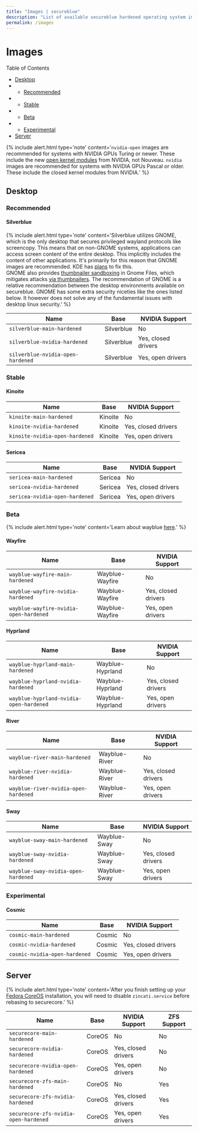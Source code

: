 ```yaml
---
title: "Images | secureblue"
description: "List of available secureblue hardened operating system images"
permalink: /images
---
```


# Images

Table of Contents
- [Desktop](#desktop)
- - [Recommended](#recommended)
- - [Stable](#stable)
- - [Beta](#beta)
- - [Experimental](#experimental)
- [Server](#server)

{% include alert.html type='note' content='`nvidia-open` images are recommended for systems with NVIDIA GPUs Turing or newer. These include the new [open kernel modules](https://github.com/NVIDIA/open-gpu-kernel-modules) from NVIDIA, not Nouveau. `nvidia` images are recommended for systems with NVIDIA GPUs Pascal or older. These include the closed kernel modules from NVIDIA.' %}

## Desktop

### Recommended

#### Silverblue

{% include alert.html type='note' content='Silverblue utilizes GNOME, which is the only desktop that secures privileged wayland protocols like screencopy. This means that on non-GNOME systems, applications can access screen content of the entire desktop. This implicitly includes the content of other applications. It\'s primarily for this reason that GNOME images are recommended. KDE has <a href="https://invent.kde.org/plasma/xdg-desktop-portal-kde/-/issues/7">plans</a> to fix this.<br>GNOME also provides <a href="https://gitlab.gnome.org/GNOME/gnome-desktop/-/issues/213">thumbnailer sandboxing</a> in Gnome Files, which mitigates attacks <a href="https://scarybeastsecurity.blogspot.com/2016/11/0day-exploit-compromising-linux-desktop.html">via thumbnailers</a>. The recommendation of GNOME is a relative recommendation between the desktop environments available on secureblue. GNOME has some extra security niceties like the ones listed below. It however does not solve any of the fundamental issues with desktop linux security.' %}

| Name                                      | Base      | NVIDIA Support         |
|-------------------------------------------|-----------|-------------------------|
| `silverblue-main-hardened`               | Silverblue| No                      |
| `silverblue-nvidia-hardened`             | Silverblue| Yes, closed drivers     |
| `silverblue-nvidia-open-hardened`        | Silverblue| Yes, open drivers       |


### Stable

#### Kinoite

| Name                                      | Base      | NVIDIA Support         |
|-------------------------------------------|-----------|-------------------------|
| `kinoite-main-hardened`                  | Kinoite   | No                      |
| `kinoite-nvidia-hardened`                | Kinoite   | Yes, closed drivers     |
| `kinoite-nvidia-open-hardened`           | Kinoite   | Yes, open drivers       |

#### Sericea

| Name                                      | Base      | NVIDIA Support         |
|-------------------------------------------|-----------|-------------------------|
| `sericea-main-hardened`                  | Sericea   | No                      |
| `sericea-nvidia-hardened`                | Sericea   | Yes, closed drivers     |
| `sericea-nvidia-open-hardened`           | Sericea   | Yes, open drivers       |

### Beta

{% include alert.html type='note' content='Learn about wayblue <a href="https://github.com/wayblueorg/wayblue">here</a>.' %}

#### Wayfire

| Name                                      | Base                  | NVIDIA Support         |
|-------------------------------------------|-----------------------|-------------------------|
| `wayblue-wayfire-main-hardened`          | Wayblue-Wayfire       | No                      |
| `wayblue-wayfire-nvidia-hardened`        | Wayblue-Wayfire       | Yes, closed drivers     |
| `wayblue-wayfire-nvidia-open-hardened`   | Wayblue-Wayfire       | Yes, open drivers       |

#### Hyprland

| Name                                      | Base                  | NVIDIA Support         |
|-------------------------------------------|-----------------------|-------------------------|
| `wayblue-hyprland-main-hardened`         | Wayblue-Hyprland      | No                      |
| `wayblue-hyprland-nvidia-hardened`       | Wayblue-Hyprland      | Yes, closed drivers     |
| `wayblue-hyprland-nvidia-open-hardened`  | Wayblue-Hyprland      | Yes, open drivers       |

#### River

| Name                                      | Base                  | NVIDIA Support         |
|-------------------------------------------|-----------------------|-------------------------|
| `wayblue-river-main-hardened`            | Wayblue-River         | No                      |
| `wayblue-river-nvidia-hardened`          | Wayblue-River         | Yes, closed drivers     |
| `wayblue-river-nvidia-open-hardened`     | Wayblue-River         | Yes, open drivers       |


#### Sway

| Name                                      | Base                  | NVIDIA Support         |
|-------------------------------------------|-----------------------|-------------------------|
| `wayblue-sway-main-hardened`             | Wayblue-Sway          | No                      |
| `wayblue-sway-nvidia-hardened`           | Wayblue-Sway          | Yes, closed drivers     |
| `wayblue-sway-nvidia-open-hardened`      | Wayblue-Sway          | Yes, open drivers       |

### Experimental

#### Cosmic

| Name                                      | Base                  | NVIDIA Support         |
|-------------------------------------------|-----------------------|-------------------------|
| `cosmic-main-hardened`          | Cosmic       | No                      |
| `cosmic-nvidia-hardened`        | Cosmic       | Yes, closed drivers     |
| `cosmic-nvidia-open-hardened`   | Cosmic       | Yes, open drivers       |

## Server

{% include alert.html type='note' content='After you finish setting up your <a href="https://fedoraproject.org/coreos/">Fedora CoreOS</a> installation, you will need to disable `zincati.service` before rebasing to securecore.' %}

| Name                                      | Base      | NVIDIA Support         | ZFS Support |
|-------------------------------------------|-----------|-------------------------|-------------|
| `securecore-main-hardened`               | CoreOS    | No                      | No          |
| `securecore-nvidia-hardened`             | CoreOS    | Yes, closed drivers     | No          |
| `securecore-nvidia-open-hardened`        | CoreOS    | Yes, open drivers       | No          |
| `securecore-zfs-main-hardened`           | CoreOS    | No                      | Yes         |
| `securecore-zfs-nvidia-hardened`         | CoreOS    | Yes, closed drivers     | Yes         |
| `securecore-zfs-nvidia-open-hardened`    | CoreOS    | Yes, open drivers       | Yes         |